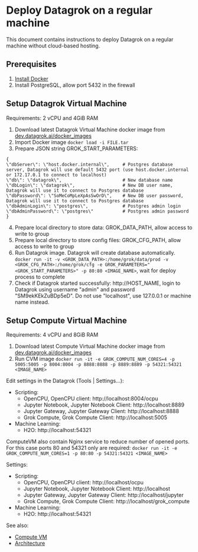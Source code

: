 
<!-- TITLE: Deploy Datagrok on a regular machine -->
<!-- SUBTITLE: -->

# Deploy Datagrok on a regular machine

This document contains instructions to deploy Datagrok on a regular machine without cloud-based hosting.

## Prerequisites

1. [Install Docker](https://phoenixnap.com/kb/how-to-install-docker-on-ubuntu-18-04)
2. Install PostgreSQL, allow port 5432 in the firewall

## Setup Datagrok Virtual Machine

Requirements: 2 vCPU and 4GiB RAM

1. Download latest Datagrok Virtual Machine docker image from [dev.datagrok.ai/docker_images](https://dev.datagrok.ai/docker_images)
2. Import Docker image `docker load -i FILE.tar`
3. Prepare JSON string GROK_START_PARAMETERS:
 ```
{
\"dbServer\": \"host.docker.internal\",     # Postgres database server, Datagrok will use default 5432 port (use host.docker.internal or 172.17.0.1 to connect to localhost)
\"db\": \"datagrok\",                       # New database name
\"dbLogin\": \"datagrok\",                  # New DB user name, Datagrok will use it to connect to Postgres database
\"dbPassword\": \"SoMeCoMpLeXpAsSwOrD\",    # New DB user password, Datagrok will use it to connect to Postgres database
\"dbAdminLogin\": \"postgres\",             # Postgres admin login
\"dbAdminPassword\": \"postgres\"           # Postgres admin password
}
```
4. Prepare local directory to store data: GROK_DATA_PATH, allow access to write to group
5. Prepare local directory to store config files: GROK_CFG_PATH, allow access to write to group
6. Run Datagrok image. Datagrok will create database automatically.
`docker run -it -v <GROK_DATA_PATH>:/home/grok/data/prod -v <GROK_CFG_PATH>:/home/grok/cfg -e GROK_PARAMETERS="<GROK_START_PARAMETERS>" -p 80:80 <IMAGE_NAME>`,
wait for deploy process to complete
7. Check if Datagrok started successfully: http://HOST_NAME, login to Datagrok using username "admin" and password "SM9ekKEkZuBDp5eD".
 Do not use "localhost", use 127.0.0.1 or machine name instead. 

## Setup Compute Virtual Machine

Requirements: 4 vCPU and 8GiB RAM

1. Download latest Compute Virtual Machine docker image from [dev.datagrok.ai/docker_images](https://dev.datagrok.ai/docker_images)
2. Run CVM image `docker run -it -e GROK_COMPUTE_NUM_CORES=4 -p 5005:5005 -p 8004:8004 -p 8888:8888 -p 8889:8889 -p 54321:54321 <IMAGE_NAME>`

Edit settings in the Datagrok (Tools | Settings...):
* Scripting:
    * OpenCPU, OpenCPU client: http://localhost:8004/ocpu
    * Jupyter Notebook, Jupyter Notebook Client: http://localhost:8889
    * Jupyter Gateway, Jupyter Gateway Client: http://localhost:8888
    * Grok Compute, Grok Compute Client: http://localhost:5005
* Machine Learning:
    * H2O: http://localhost:54321

ComputeVM also contain Nginx service to reduce number of opened ports. For this case ports 80 and 54321
only are required: `docker run -it -e GROK_COMPUTE_NUM_CORES=1 -p 80:80 -p 54321:54321 <IMAGE_NAME>`

Settings:
* Scripting:
    * OpenCPU, OpenCPU client: http://localhost/ocpu
    * Jupyter Notebook, Jupyter Notebook Client: http://localhost
    * Jupyter Gateway, Jupyter Gateway Client: http://localhost/jupyter
    * Grok Compute, Grok Compute Client: http://localhost/grok_compute
* Machine Learning:
    * H2O: http://localhost:54321

See also:
* [Compute VM](../../compute/compute-vm.md)
* [Architecture](architecture.md#application)
